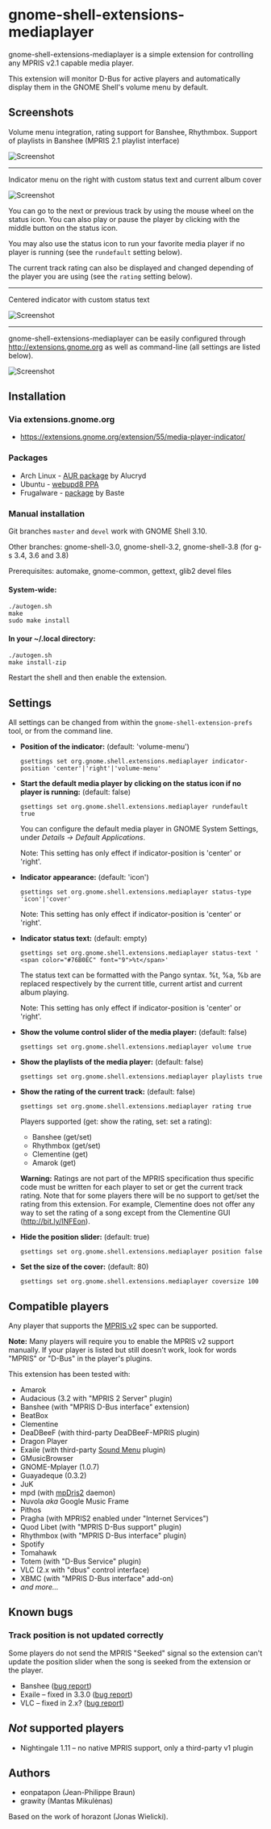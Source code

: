 # gnome-shell-extensions-mediaplayer

gnome-shell-extensions-mediaplayer is a simple extension for controlling any
MPRIS v2.1 capable media player.

This extension will monitor D-Bus for active players and automatically display them
in the GNOME Shell's volume menu by default.

## Screenshots

Volume menu integration, rating support for Banshee, Rhythmbox. Support of
playlists in Banshee (MPRIS 2.1 playlist interface)

![Screenshot](https://github.com/eonpatapon/gnome-shell-extensions-mediaplayer/raw/master/data/mediaplayer2.png)

- - -

Indicator menu on the right with custom status text and current album cover

![Screenshot](https://github.com/eonpatapon/gnome-shell-extensions-mediaplayer/raw/master/data/mediaplayer1.png)

You can go to the next or previous track by using the mouse wheel on the status icon.
You can also play or pause the player by clicking with the middle button on the status icon.

You may also use the status icon to run your favorite media player if no player is running
(see the ```rundefault``` setting below).

The current track rating can also be displayed and changed depending of the
player you are using (see the ```rating``` setting below).

- - -

Centered indicator with custom status text

![Screenshot](https://github.com/eonpatapon/gnome-shell-extensions-mediaplayer/raw/master/data/mediaplayer3.png)

- - -

gnome-shell-extensions-mediaplayer can be easily configured through
http://extensions.gnome.org as well as command-line (all settings are
listed below).

![Screenshot](http://github.com/eonpatapon/gnome-shell-extensions-mediaplayer/raw/master/data/prefs.png)

## Installation

### Via extensions.gnome.org

  * https://extensions.gnome.org/extension/55/media-player-indicator/

### Packages

  * Arch Linux - [AUR package](https://aur.archlinux.org/packages.php?ID=49367) by Alucryd
  * Ubuntu - [webupd8 PPA](http://www.webupd8.org/2011/10/gnome-shell-mediaplayer-extension.html)
  * Frugalware - [package](http://www.frugalware.org/packages/136448) by Baste

### Manual installation

Git branches `master` and `devel` work with GNOME Shell 3.10.

Other branches: gnome-shell-3.0, gnome-shell-3.2, gnome-shell-3.8 (for g-s 3.4, 3.6 and 3.8)

Prerequisites: automake, gnome-common, gettext, glib2 devel files

#### System-wide:

    ./autogen.sh
    make
    sudo make install

#### In your ~/.local directory:

    ./autogen.sh
    make install-zip

Restart the shell and then enable the extension.

## Settings

All settings can be changed from within the `gnome-shell-extension-prefs` tool, or from the command line.

  * **Position of the indicator:** (default: 'volume-menu')

        gsettings set org.gnome.shell.extensions.mediaplayer indicator-position 'center'|'right'|'volume-menu'

  * **Start the default media player by clicking on the status icon if no player is running:** (default: false)

        gsettings set org.gnome.shell.extensions.mediaplayer rundefault true

    You can configure the default media player in GNOME System Settings, under *Details
    → Default Applications*.

    Note: This setting has only effect if indicator-position is 'center' or 'right'.

  * **Indicator appearance:** (default: 'icon')

        gsettings set org.gnome.shell.extensions.mediaplayer status-type 'icon'|'cover'

    Note: This setting has only effect if indicator-position is 'center' or 'right'.

  * **Indicator status text:** (default: empty)

        gsettings set org.gnome.shell.extensions.mediaplayer status-text ' <span color="#76B0EC" font="9">%t</span>'

    The status text can be formatted with the Pango syntax. %t, %a, %b are
    replaced respectively by the current title, current artist and current
    album playing.

    Note: This setting has only effect if indicator-position is 'center' or 'right'.

  * **Show the volume control slider of the media player:** (default: false)

        gsettings set org.gnome.shell.extensions.mediaplayer volume true

  * **Show the playlists of the media player:** (default: false)

        gsettings set org.gnome.shell.extensions.mediaplayer playlists true

  * **Show the rating of the current track:** (default: false)

        gsettings set org.gnome.shell.extensions.mediaplayer rating true

    Players supported (get: show the rating, set: set a rating):

      * Banshee (get/set)
      * Rhythmbox (get/set)
      * Clementine (get)
      * Amarok (get)

    **Warning:** Ratings are not part of the MPRIS specification thus specific code
    must be written for each player to set or get the current track rating. Note that
    for some players there will be no support to get/set the rating from this extension.
    For example, Clementine does not offer any way to set the rating of a song except from the Clementine GUI (http://bit.ly/INFEon).

  * **Hide the position slider:** (default: true)

        gsettings set org.gnome.shell.extensions.mediaplayer position false

  * **Set the size of the cover:** (default: 80)

        gsettings set org.gnome.shell.extensions.mediaplayer coversize 100

## Compatible players

Any player that supports the [MPRIS v2](http://www.mpris.org/2.1/spec/)
spec can be supported.

**Note:** Many players will require you to enable the MPRIS v2 support
manually. If your player is listed but still doesn't work, look for words
"MPRIS" or "D-Bus" in the player's plugins.

This extension has been tested with:

  * Amarok
  * Audacious (3.2 with "MPRIS 2 Server" plugin)
  * Banshee (with "MPRIS D-Bus interface" extension)
  * BeatBox
  * Clementine
  * DeaDBeeF (with third-party DeaDBeeF-MPRIS plugin)
  * Dragon Player
  * Exaile (with third-party [Sound Menu](https://github.com/grawity/Exaile-Soundmenu-Indicator) plugin)
  * GMusicBrowser
  * GNOME-Mplayer (1.0.7)
  * Guayadeque (0.3.2)
  * JuK
  * mpd (with [mpDris2](https://github.com/eonpatapon/mpDris2) daemon)
  * Nuvola *aka* Google Music Frame
  * Pithos
  * Pragha (with MPRIS2 enabled under "Internet Services")
  * Quod Libet (with "MPRIS D-Bus support" plugin)
  * Rhythmbox (with "MPRIS D-Bus interface" plugin)
  * Spotify
  * Tomahawk
  * Totem (with "D-Bus Service" plugin)
  * VLC (2.x with "dbus" control interface)
  * XBMC (with "MPRIS D-Bus interface" add-on)
  * *and more...*

## Known bugs

### Track position is not updated correctly

Some players do not send the MPRIS "Seeked" signal so the extension can't update
the position slider when the song is seeked from the extension or the player.

  * Banshee ([bug report](https://bugzilla.gnome.org/show_bug.cgi?id=654524))
  * Exaile – fixed in 3.3.0 ([bug report](https://bugs.launchpad.net/exaile/+bug/1021645))
  * VLC – fixed in 2.x? ([bug report](https://trac.videolan.org/vlc/ticket/6802))

## *Not* supported players

  * Nightingale 1.11 – no native MPRIS support, only a third-party v1 plugin

## Authors

  * eonpatapon (Jean-Philippe Braun)
  * grawity (Mantas Mikulėnas)

Based on the work of horazont (Jonas Wielicki).
